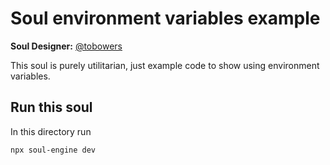 # Soul environment variables example

**Soul Designer:** [@tobowers](https://github.com/tobowers)

This soul is purely utilitarian, just example code to show using environment variables.

## Run this soul

In this directory run

```bash
npx soul-engine dev
```